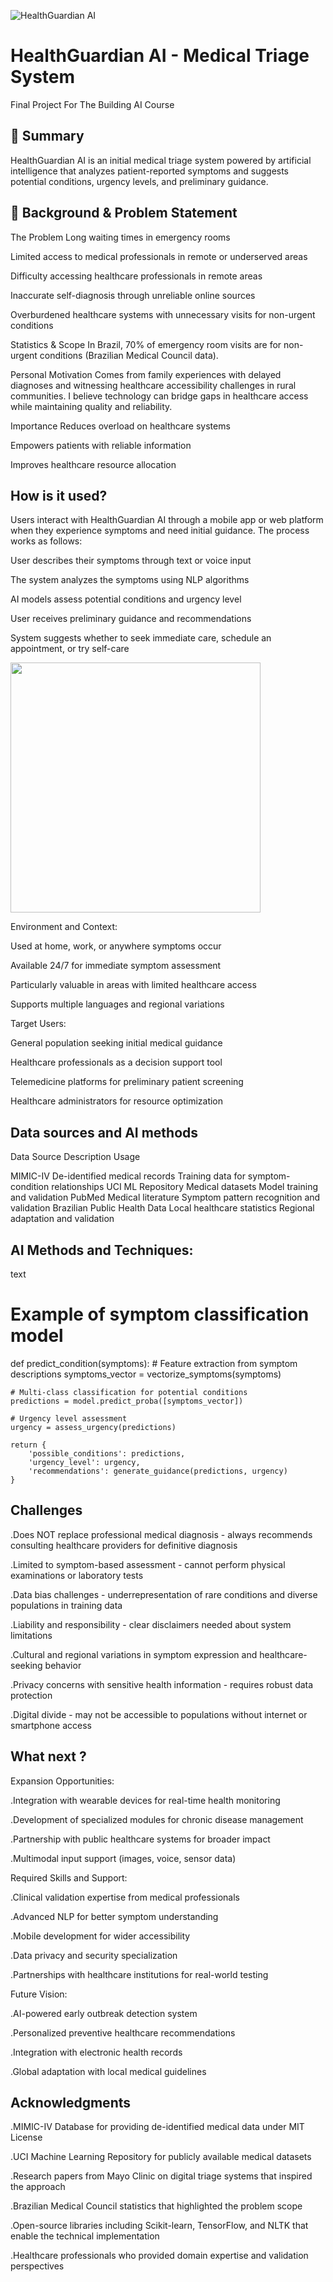 ![HealthGuardian AI](https://images.unsplash.com/photo-1576091160550-2173dba999ef?ixlib=rb-4.0.3&ixid=M3wxMjA3fDB8MHxwaG90by1wYWdlfHx8fGVufDB8fHx8fA%3D%3D&auto=format&fit=crop&w=800&q=80)


# HealthGuardian AI - Medical Triage System

Final Project For The Building AI Course

## 🎯 Summary

HealthGuardian AI is an initial medical triage system powered by artificial intelligence that analyzes patient-reported symptoms and suggests potential conditions, urgency levels, and preliminary guidance.

## 🏥 Background & Problem Statement

The Problem
Long waiting times in emergency rooms

Limited access to medical professionals in remote or underserved areas

Difficulty accessing healthcare professionals in remote areas

Inaccurate self-diagnosis through unreliable online sources

Overburdened healthcare systems with unnecessary visits for non-urgent conditions

Statistics & Scope
In Brazil, 70% of emergency room visits are for non-urgent conditions (Brazilian Medical Council data).

Personal Motivation
Comes from family experiences with delayed diagnoses and witnessing healthcare accessibility challenges in rural communities. I believe technology can bridge gaps in healthcare access while maintaining quality and reliability.

Importance
Reduces overload on healthcare systems

Empowers patients with reliable information

Improves healthcare resource allocation

## How is it used?
Users interact with HealthGuardian AI through a mobile app or web platform when they experience symptoms and need initial guidance. The process works as follows:

User describes their symptoms through text or voice input

The system analyzes the symptoms using NLP algorithms

AI models assess potential conditions and urgency level

User receives preliminary guidance and recommendations

System suggests whether to seek immediate care, schedule an appointment, or try self-care

<img src="https://via.placeholder.com/600x400/4A90E2/FFFFFF?text=HealthGuardian+AI+Interface" width="400">

Environment and Context:

Used at home, work, or anywhere symptoms occur

Available 24/7 for immediate symptom assessment

Particularly valuable in areas with limited healthcare access

Supports multiple languages and regional variations

Target Users:

General population seeking initial medical guidance

Healthcare professionals as a decision support tool

Telemedicine platforms for preliminary patient screening

Healthcare administrators for resource optimization

## Data sources and AI methods

Data Source	                  Description	                    Usage

MIMIC-IV	                    De-identified medical records	  Training data for symptom-condition relationships
UCI ML Repository	            Medical datasets	              Model training and validation
PubMed	                      Medical literature	            Symptom pattern recognition and validation
Brazilian Public Health Data	Local healthcare statistics	    Regional adaptation and validation

## AI Methods and Techniques:

text

# Example of symptom classification model
def predict_condition(symptoms):
    # Feature extraction from symptom descriptions
    symptoms_vector = vectorize_symptoms(symptoms)
    
    # Multi-class classification for potential conditions
    predictions = model.predict_proba([symptoms_vector])
    
    # Urgency level assessment
    urgency = assess_urgency(predictions)
    
    return {
        'possible_conditions': predictions,
        'urgency_level': urgency,
        'recommendations': generate_guidance(predictions, urgency)
    }

## Challenges

.Does NOT replace professional medical diagnosis - always recommends consulting healthcare providers for definitive diagnosis

.Limited to symptom-based assessment - cannot perform physical examinations or laboratory tests

.Data bias challenges - underrepresentation of rare conditions and diverse populations in training data

.Liability and responsibility - clear disclaimers needed about system limitations

.Cultural and regional variations in symptom expression and healthcare-seeking behavior

.Privacy concerns with sensitive health information - requires robust data protection

.Digital divide - may not be accessible to populations without internet or smartphone access

## What next ?

Expansion Opportunities:

.Integration with wearable devices for real-time health monitoring

.Development of specialized modules for chronic disease management

.Partnership with public healthcare systems for broader impact

.Multimodal input support (images, voice, sensor data)

Required Skills and Support:

.Clinical validation expertise from medical professionals

.Advanced NLP for better symptom understanding

.Mobile development for wider accessibility

.Data privacy and security specialization

.Partnerships with healthcare institutions for real-world testing

Future Vision:

.AI-powered early outbreak detection system

.Personalized preventive healthcare recommendations

.Integration with electronic health records

.Global adaptation with local medical guidelines

## Acknowledgments

.MIMIC-IV Database for providing de-identified medical data under MIT License

.UCI Machine Learning Repository for publicly available medical datasets

.Research papers from Mayo Clinic on digital triage systems that inspired the approach

.Brazilian Medical Council statistics that highlighted the problem scope

.Open-source libraries including Scikit-learn, TensorFlow, and NLTK that enable the technical implementation

.Healthcare professionals who provided domain expertise and validation perspectives


